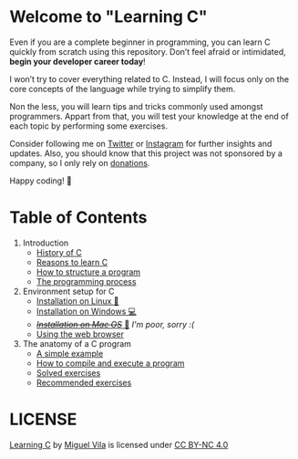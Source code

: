# Welcome to "Learning C"

Even if you are a complete beginner in programming, you can learn C quickly from scratch using this repository. Don’t feel afraid or intimidated, **begin your developer career today**!

I won’t try to cover everything related to C. Instead, I will focus only on the core concepts of the language while trying to simplify them.

Non the less, you will learn tips and tricks commonly used amongst programmers. Appart from that, you will test your knowledge at the end of each topic by performing some exercises.

Consider following me on [Twitter](https://twitter.com/miguel_oviladev) or [Instagram](https://www.instagram.com/miguel_oviladev/) for further insights and updates. Also, you should know that this project was not sponsored by a company, so I only rely on [donations](https://www.paypal.com/paypalme/maomv).

Happy coding! 🚀

# Table of Contents

1. Introduction
   - [History of C](1-introduction/1-history-of-c.md)
   - [Reasons to learn C](1-introduction/2-reasons-to-learn-c.md)
   - [How to structure a program](1-introduction/3-how-to-structure-a-program.md)
   - [The programming process](1-introduction/4-the-programming-process.md)
2. Environment setup for C
   - [Installation on Linux 🐧](2-environment-setup-for-c/1-installation-on-linux.md)
   - [Installation on Windows 💻](2-environment-setup-for-c/2-installation-on-windows.md)
   - [_~~Installation on Mac OS~~_ 🍎](2-environment-setup-for-c/3-installation-on-mac-os.md) _I'm poor, sorry :(_
   - [Using the web browser](2-environment-setup-for-c/4-using-the-web-browser.md)
3. The anatomy of a C program
   - [A simple example](3-the-anatomy-of-a-c-program/1-a-simple-example.md)
   - [How to compile and execute a program](3-the-anatomy-of-a-c-program/2-how-to-compile-and-execute-a-program.md)
   - [Solved exercises](3-the-anatomy-of-a-c-program/3-solved-exercises.md)
   - [Recommended exercises](3-the-anatomy-of-a-c-program/4-recommended-exercises.md)

# LICENSE

[Learning C](https://github.com/migueloviladev/learning-c-en) by [Miguel Vila](https://github.com/migueloviladev) is licensed under [CC BY-NC 4.0](LICENSE.txt)
